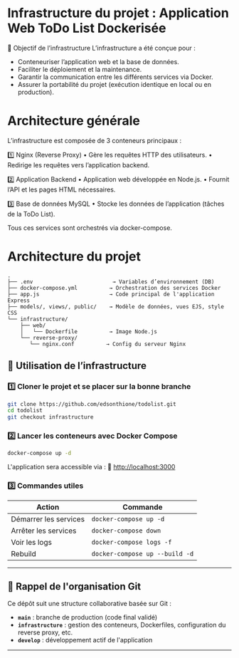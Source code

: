 # Infrastructure du projet : Application Web ToDo List Dockerisée
🔧 Objectif de l’infrastructure
L’infrastructure a été conçue pour :
- Conteneuriser l’application web et la base de données.
- Faciliter le déploiement et la maintenance.
- Garantir la communication entre les différents services via Docker.
- Assurer la portabilité du projet (exécution identique en local ou en production).



# Architecture générale

L’infrastructure est composée de 3 conteneurs principaux :

1️⃣ Nginx (Reverse Proxy)
	•	Gère les requêtes HTTP des utilisateurs.
	•	Redirige les requêtes vers l’application backend.

2️⃣ Application Backend
	•	Application web développée en  Node.js.
	•	Fournit l’API et les pages HTML nécessaires.

3️⃣ Base de données MySQL
	•	Stocke les données de l’application (tâches de la ToDo List).

Tous ces services sont orchestrés via docker-compose.



# Architecture du projet
```shell
.
├── .env                         → Variables d’environnement (DB)
├── docker-compose.yml          → Orchestration des services Docker
├── app.js                      → Code principal de l'application Express
├── models/, views/, public/    → Modèle de données, vues EJS, style CSS
└── infrastructure/
    ├── web/
    │   └── Dockerfile          → Image Node.js
    └── reverse-proxy/
       └── nginx.conf          → Config du serveur Nginx

```
## 🚀 Utilisation de l’infrastructure

### 1️⃣ Cloner le projet et se placer sur la bonne branche

```bash
git clone https://github.com/edsonthione/todolist.git
cd todolist
git checkout infrastructure
```

### 2️⃣ Lancer les conteneurs avec Docker Compose

```bash
docker-compose up -d
```

L'application sera accessible via :
📍 [http://localhost:3000](http://localhost:3000)


### 3️⃣ Commandes utiles

| Action                | Commande                       |
| --------------------- | ------------------------------ |
| Démarrer les services | `docker-compose up -d`         |
| Arrêter les services  | `docker-compose down`          |
| Voir les logs         | `docker-compose logs -f`       |
| Rebuild               | `docker-compose up --build -d` |

---

## 📂 Rappel de l'organisation Git

Ce dépôt suit une structure collaborative basée sur Git :

* **`main`** : branche de production (code final validé)
* **`infrastructure`** : gestion des conteneurs, Dockerfiles, configuration du reverse proxy, etc.
* **`develop`** : développement actif de l'application

---

